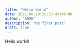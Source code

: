 ```yaml
---
title: "Hello world"
date: 2021-06-28T15:33:47+09:00
author: "AOME"
description: "My first post"
draft: true
---
```


Hello world!
